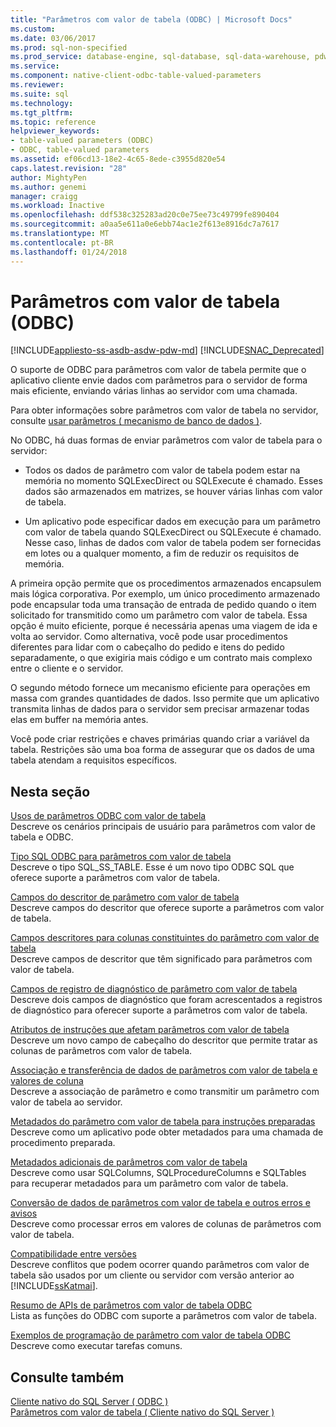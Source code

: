 ```yaml
---
title: "Parâmetros com valor de tabela (ODBC) | Microsoft Docs"
ms.custom: 
ms.date: 03/06/2017
ms.prod: sql-non-specified
ms.prod_service: database-engine, sql-database, sql-data-warehouse, pdw
ms.service: 
ms.component: native-client-odbc-table-valued-parameters
ms.reviewer: 
ms.suite: sql
ms.technology: 
ms.tgt_pltfrm: 
ms.topic: reference
helpviewer_keywords:
- table-valued parameters (ODBC)
- ODBC, table-valued parameters
ms.assetid: ef06cd13-18e2-4c65-8ede-c3955d820e54
caps.latest.revision: "28"
author: MightyPen
ms.author: genemi
manager: craigg
ms.workload: Inactive
ms.openlocfilehash: ddf538c325283ad20c0e75ee73c49799fe890404
ms.sourcegitcommit: a0aa5e611a0e6ebb74ac1e2f613e8916dc7a7617
ms.translationtype: MT
ms.contentlocale: pt-BR
ms.lasthandoff: 01/24/2018
---
```

# <a name="table-valued-parameters-odbc"></a>Parâmetros com valor de tabela (ODBC)
[!INCLUDE[appliesto-ss-asdb-asdw-pdw-md](../../includes/appliesto-ss-asdb-asdw-pdw-md.md)]
[!INCLUDE[SNAC_Deprecated](../../includes/snac-deprecated.md)]

  O suporte de ODBC para parâmetros com valor de tabela permite que o aplicativo cliente envie dados com parâmetros para o servidor de forma mais eficiente, enviando várias linhas ao servidor com uma chamada.  
  
 Para obter informações sobre parâmetros com valor de tabela no servidor, consulte [usar parâmetros &#40; mecanismo de banco de dados &#41;](../../relational-databases/tables/use-table-valued-parameters-database-engine.md).  
  
 No ODBC, há duas formas de enviar parâmetros com valor de tabela para o servidor:  
  
-   Todos os dados de parâmetro com valor de tabela podem estar na memória no momento SQLExecDirect ou SQLExecute é chamado. Esses dados são armazenados em matrizes, se houver várias linhas com valor de tabela.  
  
-   Um aplicativo pode especificar dados em execução para um parâmetro com valor de tabela quando SQLExecDirect ou SQLExecute é chamado. Nesse caso, linhas de dados com valor de tabela podem ser fornecidas em lotes ou a qualquer momento, a fim de reduzir os requisitos de memória.  
  
 A primeira opção permite que os procedimentos armazenados encapsulem mais lógica corporativa. Por exemplo, um único procedimento armazenado pode encapsular toda uma transação de entrada de pedido quando o item solicitado for transmitido como um parâmetro com valor de tabela. Essa opção é muito eficiente, porque é necessária apenas uma viagem de ida e volta ao servidor. Como alternativa, você pode usar procedimentos diferentes para lidar com o cabeçalho do pedido e itens do pedido separadamente, o que exigiria mais código e um contrato mais complexo entre o cliente e o servidor.  
  
 O segundo método fornece um mecanismo eficiente para operações em massa com grandes quantidades de dados. Isso permite que um aplicativo transmita linhas de dados para o servidor sem precisar armazenar todas elas em buffer na memória antes.  
  
 Você pode criar restrições e chaves primárias quando criar a variável da tabela. Restrições são uma boa forma de assegurar que os dados de uma tabela atendam a requisitos específicos.  
  
## <a name="in-this-section"></a>Nesta seção  
 [Usos de parâmetros ODBC com valor de tabela](../../relational-databases/native-client-odbc-table-valued-parameters/uses-of-odbc-table-valued-parameters.md)  
 Descreve os cenários principais de usuário para parâmetros com valor de tabela e ODBC.  
  
 [Tipo SQL ODBC para parâmetros com valor de tabela](../../relational-databases/native-client-odbc-table-valued-parameters/odbc-sql-type-for-table-valued-parameters.md)  
 Descreve o tipo SQL_SS_TABLE. Esse é um novo tipo ODBC SQL que oferece suporte a parâmetros com valor de tabela.  
  
 [Campos do descritor de parâmetro com valor de tabela](../../relational-databases/native-client-odbc-table-valued-parameters/table-valued-parameter-descriptor-fields.md)  
 Descreve campos do descritor que oferece suporte a parâmetros com valor de tabela.  
  
 [Campos descritores para colunas constituintes do parâmetro com valor de tabela](../../relational-databases/native-client-odbc-table-valued-parameters/descriptor-fields-for-table-valued-parameter-constituent-columns.md)  
 Descreve campos de descritor que têm significado para parâmetros com valor de tabela.  
  
 [Campos de registro de diagnóstico de parâmetro com valor de tabela](../../relational-databases/native-client-odbc-table-valued-parameters/table-valued-parameter-diagnostic-record-fields.md)  
 Descreve dois campos de diagnóstico que foram acrescentados a registros de diagnóstico para oferecer suporte a parâmetros com valor de tabela.  
  
 [Atributos de instruções que afetam parâmetros com valor de tabela](../../relational-databases/native-client-odbc-table-valued-parameters/statement-attributes-that-affect-table-valued-parameters.md)  
 Descreve um novo campo de cabeçalho do descritor que permite tratar as colunas de parâmetros com valor de tabela.  
  
 [Associação e transferência de dados de parâmetros com valor de tabela e valores de coluna](../../relational-databases/native-client-odbc-table-valued-parameters/binding-and-data-transfer-of-table-valued-parameters-and-column-values.md)  
 Descreve a associação de parâmetro e como transmitir um parâmetro com valor de tabela ao servidor.  
  
 [Metadados do parâmetro com valor de tabela para instruções preparadas](../../relational-databases/native-client-odbc-table-valued-parameters/table-valued-parameter-metadata-for-prepared-statements.md)  
 Descreve como um aplicativo pode obter metadados para uma chamada de procedimento preparada.  
  
 [Metadados adicionais de parâmetros com valor de tabela](../../relational-databases/native-client-odbc-table-valued-parameters/additional-table-valued-parameter-metadata.md)  
 Descreve como usar SQLColumns, SQLProcedureColumns e SQLTables para recuperar metadados para um parâmetro com valor de tabela.  
  
 [Conversão de dados de parâmetros com valor de tabela e outros erros e avisos](../../relational-databases/native-client-odbc-table-valued-parameters/table-valued-parameter-data-conversion-and-other-errors-and-warnings.md)  
 Descreve como processar erros em valores de colunas de parâmetros com valor de tabela.  
  
 [Compatibilidade entre versões](../../relational-databases/native-client-odbc-table-valued-parameters/cross-version-compatibility.md)  
 Descreve conflitos que podem ocorrer quando parâmetros com valor de tabela são usados por um cliente ou servidor com versão anterior ao [!INCLUDE[ssKatmai](../../includes/sskatmai-md.md)].  
  
 [Resumo de APIs de parâmetros com valor de tabela ODBC](../../relational-databases/native-client-odbc-table-valued-parameters/odbc-table-valued-parameter-api-summary.md)  
 Lista as funções do ODBC com suporte a parâmetros com valor de tabela.  
  
 [Exemplos de programação de parâmetro com valor de tabela ODBC](http://msdn.microsoft.com/library/3f52b7a7-f2bd-4455-b79e-d015fb397726)  
 Descreve como executar tarefas comuns.  
  
## <a name="see-also"></a>Consulte também  
 [Cliente nativo do SQL Server &#40; ODBC &#41;](../../relational-databases/native-client/odbc/sql-server-native-client-odbc.md)   
 [Parâmetros com valor de tabela &#40; Cliente nativo do SQL Server &#41;](../../relational-databases/native-client/features/table-valued-parameters-sql-server-native-client.md)  
  
  
